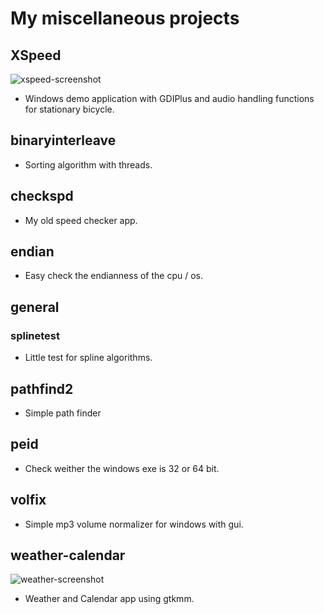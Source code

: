 # My miscellaneous projects

## XSpeed
![xspeed-screenshot](https://github.com/janaboy74/miscellaneous/assets/54952408/1b8b95cc-5ede-40d1-ae99-8cb648a3c86f)
- Windows demo application with GDIPlus and audio handling functions for stationary bicycle.
## binaryinterleave
- Sorting algorithm with threads.
## checkspd
- My old speed checker app.
## endian
- Easy check the endianness of the cpu / os.
## general
### splinetest
- Little test for spline algorithms.
## pathfind2
- Simple path finder
## peid
- Check weither the windows exe is 32 or 64 bit.
## volfix
- Simple mp3 volume normalizer for windows with gui.
## weather-calendar
![weather-screenshot](https://github.com/janaboy74/miscellaneous/assets/54952408/c1374512-609f-4ac3-b8bf-9c76b2acf31d)
- Weather and Calendar app using gtkmm.
